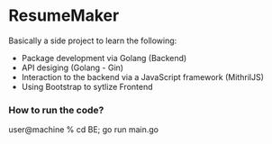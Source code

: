 # ResumeMaker

Basically a side project to learn the following:

- Package development via Golang (Backend)
- API desiging (Golang - Gin)
- Interaction to the backend via a JavaScript framework (MithrilJS)
- Using Bootstrap to sytlize Frontend

### How to run the code?

user@machine % cd BE; go run main.go
